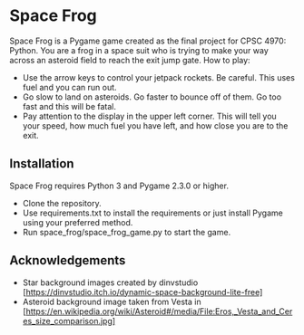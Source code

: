 # Space Frog

Space Frog is a Pygame game created as the final project for CPSC 4970: Python.  You are a frog in a space suit who is trying to make your way across an asteroid field to reach the exit jump gate. How to play:
* Use the arrow keys to control your jetpack rockets.  Be careful.  This uses fuel and you can run out.
* Go slow to land on asteroids. Go faster to bounce off of them.  Go too fast and this will be fatal.
* Pay attention to the display in the upper left corner.  This will tell you your speed, how much fuel you have left, and how close you are to the exit.

## Installation

Space Frog requires Python 3 and Pygame 2.3.0 or higher.

* Clone the repository.
* Use requirements.txt to install the requirements or just install Pygame using your preferred method.
* Run space_frog/space_frog_game.py to start the game.

## Acknowledgements

* Star background images created by dinvstudio [https://dinvstudio.itch.io/dynamic-space-background-lite-free]
* Asteroid background image taken from Vesta in [https://en.wikipedia.org/wiki/Asteroid#/media/File:Eros,_Vesta_and_Ceres_size_comparison.jpg]